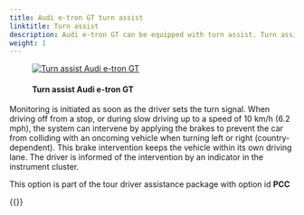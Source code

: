 ```yaml
---
title: Audi e-tron GT turn assist
linktitle: Turn assist
description: Audi e-tron GT can be equipped with turn assist. Turn assist monitors the road lane with oncoming traffic by means of radar sensors, the front camera and, in certain models, a laser scanner.
weight: 1
---
```



<!-- markdownlint-disable MD033 -->
<figure>
    <a href="https://media.electrichasgoneaudi.net/multimedia/models/e-tron/technology/drivingassistance/turnassist/turnassist.jpg">
        <img src="https://media.electrichasgoneaudi.net/multimedia/models/e-tron/technology/drivingassistance/turnassist/turnassists.jpg"
        alt="Turn assist Audi e-tron GT" title="Turn assist Audi e-tron GT">
    </a>
    <figcaption><h4>Turn assist Audi e-tron GT</h4></figcaption>
</figure>

 Monitoring is initiated as soon as the driver sets the turn signal. When driving off from a stop, or during slow driving up to a speed of 10 km/h (6.2 mph), the system can intervene by applying the brakes to prevent the car from colliding with an oncoming vehicle when turning left or right (country-dependent). This brake intervention keeps the vehicle within its own driving lane. The driver is informed of the intervention by an indicator in the instrument cluster.

This option is part of the tour driver assistance package with option id **PCC**

{{<children description="true" />}}

